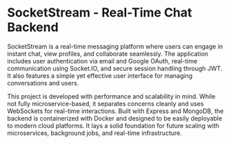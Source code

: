 # SocketStream - Real-Time Chat Backend

SocketStream is a real-time messaging platform where users can engage in instant chat, view profiles, and collaborate seamlessly. The application includes user authentication via email and Google OAuth, real-time communication using Socket.IO, and secure session handling through JWT. It also features a simple yet effective user interface for managing conversations and users.

This project is developed with performance and scalability in mind. While not fully microservice-based, it separates concerns cleanly and uses WebSockets for real-time interactions. Built with Express and MongoDB, the backend is containerized with Docker and designed to be easily deployable to modern cloud platforms. It lays a solid foundation for future scaling with microservices, background jobs, and real-time infrastructure.

